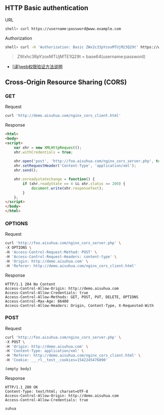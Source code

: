 ## HTTP Basic authentication

URL

```sh
shell> curl https://username:password@www.example.com
```

Authorization

```sh
shell> curl -H 'Authorization: Basic ZWx2c33pYzoxMTUjM23Q29t' https://www.example.com
```

> ZWxhc3RpYzoxMTUjMTE1Q29t = base64(username:password)

- [[译]web权限验证方法说明](https://segmentfault.com/a/1190000004086946)

## Cross-Origin Resource Sharing (CORS)

### GET

Request

```sh
curl 'http://demo.aisuhua.com/nginx_cors_client.html'
```

Response

```html
<html>
<body>
<script>
    var xhr = new XMLHttpRequest();
    xhr.withCredentials = true;
  
    xhr.open('post', 'http://foo.aisuhua.com/nginx_cors_server.php', true);
    xhr.setRequestHeader('Content-Type', 'application/xml');
    xhr.send();

    xhr.onreadystatechange = function() {
        if (xhr.readyState == 4 && xhr.status == 200) {
            document.write(xhr.responseText);
        }
    };
</script>
</body>
</html>
```

### OPTIONS

Request

```sh
curl 'http://foo.aisuhua.com/nginx_cors_server.php' \
-X OPTIONS \
-H 'Access-Control-Request-Method: POST' \
-H 'Access-Control-Request-Headers: content-type' \
-H 'Origin: http://demo.aisuhua.com' \
-H 'Referer: http://demo.aisuhua.com/nginx_cors_client.html' 
```

Response

```http
HTTP/1.1 204 No Content
Access-Control-Allow-Origin: http://demo.aisuhua.com
Access-Control-Allow-Credentials: true
Access-Control-Allow-Methods: GET, POST, PUT, DELETE, OPTIONS
Access-Control-Max-Age: 86400
Access-Control-Allow-Headers: Origin, Content-Type, X-Requested-With
```

### POST

Request

```sh
curl 'http://foo.aisuhua.com/nginx_cors_server.php' \
-X POST \
-H 'Origin: http://demo.aisuhua.com' \
-H 'Content-Type: application/xml' \
-H 'Referer: http://demo.aisuhua.com/nginx_cors_client.html' \
-H 'Cookie: ___rl__test__cookies=1542245476890'

(empty body)
```

Response

```http
HTTP/1.1 200 OK
Content-Type: text/html; charset=UTF-8
Access-Control-Allow-Origin: http://demo.aisuhua.com
Access-Control-Allow-Credentials: true

suhua
```

